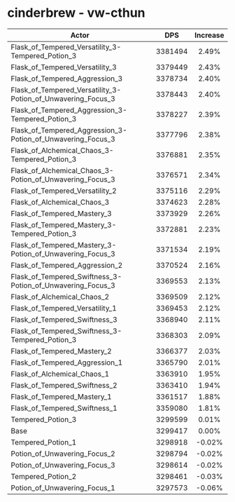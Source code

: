 # cinderbrew - vw-cthun
| Actor | DPS | Increase |
|---|:---:|:---:|
|Flask_of_Tempered_Versatility_3-Tempered_Potion_3|3381494|2.49%|
|Flask_of_Tempered_Versatility_3|3379449|2.43%|
|Flask_of_Tempered_Aggression_3|3378734|2.40%|
|Flask_of_Tempered_Versatility_3-Potion_of_Unwavering_Focus_3|3378443|2.40%|
|Flask_of_Tempered_Aggression_3-Tempered_Potion_3|3378227|2.39%|
|Flask_of_Tempered_Aggression_3-Potion_of_Unwavering_Focus_3|3377796|2.38%|
|Flask_of_Alchemical_Chaos_3-Tempered_Potion_3|3376881|2.35%|
|Flask_of_Alchemical_Chaos_3-Potion_of_Unwavering_Focus_3|3376571|2.34%|
|Flask_of_Tempered_Versatility_2|3375116|2.29%|
|Flask_of_Alchemical_Chaos_3|3374623|2.28%|
|Flask_of_Tempered_Mastery_3|3373929|2.26%|
|Flask_of_Tempered_Mastery_3-Tempered_Potion_3|3372881|2.23%|
|Flask_of_Tempered_Mastery_3-Potion_of_Unwavering_Focus_3|3371534|2.19%|
|Flask_of_Tempered_Aggression_2|3370524|2.16%|
|Flask_of_Tempered_Swiftness_3-Potion_of_Unwavering_Focus_3|3369553|2.13%|
|Flask_of_Alchemical_Chaos_2|3369509|2.12%|
|Flask_of_Tempered_Versatility_1|3369453|2.12%|
|Flask_of_Tempered_Swiftness_3|3368940|2.11%|
|Flask_of_Tempered_Swiftness_3-Tempered_Potion_3|3368303|2.09%|
|Flask_of_Tempered_Mastery_2|3366377|2.03%|
|Flask_of_Tempered_Aggression_1|3365790|2.01%|
|Flask_of_Alchemical_Chaos_1|3363910|1.95%|
|Flask_of_Tempered_Swiftness_2|3363410|1.94%|
|Flask_of_Tempered_Mastery_1|3361517|1.88%|
|Flask_of_Tempered_Swiftness_1|3359080|1.81%|
|Tempered_Potion_3|3299599|0.01%|
|Base|3299417|0.00%|
|Tempered_Potion_1|3298918|-0.02%|
|Potion_of_Unwavering_Focus_2|3298794|-0.02%|
|Potion_of_Unwavering_Focus_3|3298614|-0.02%|
|Tempered_Potion_2|3298461|-0.03%|
|Potion_of_Unwavering_Focus_1|3297573|-0.06%|
